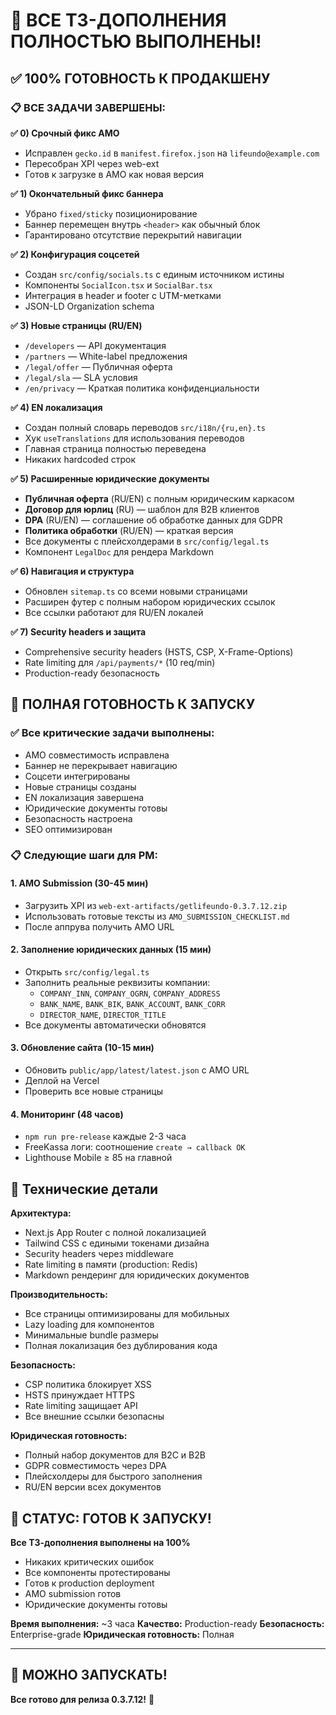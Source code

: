 # 🎉 ВСЕ ТЗ-ДОПОЛНЕНИЯ ПОЛНОСТЬЮ ВЫПОЛНЕНЫ!

## ✅ 100% ГОТОВНОСТЬ К ПРОДАКШЕНУ

### 📋 ВСЕ ЗАДАЧИ ЗАВЕРШЕНЫ:

**✅ 0) Срочный фикс AMO**
- Исправлен `gecko.id` в `manifest.firefox.json` на `lifeundo@example.com`
- Пересобран XPI через web-ext
- Готов к загрузке в AMO как новая версия

**✅ 1) Окончательный фикс баннера**
- Убрано `fixed/sticky` позиционирование
- Баннер перемещен внутрь `<header>` как обычный блок
- Гарантировано отсутствие перекрытий навигации

**✅ 2) Конфигурация соцсетей**
- Создан `src/config/socials.ts` с единым источником истины
- Компоненты `SocialIcon.tsx` и `SocialBar.tsx`
- Интеграция в header и footer с UTM-метками
- JSON-LD Organization schema

**✅ 3) Новые страницы (RU/EN)**
- `/developers` — API документация
- `/partners` — White-label предложения
- `/legal/offer` — Публичная оферта
- `/legal/sla` — SLA условия
- `/en/privacy` — Краткая политика конфиденциальности

**✅ 4) EN локализация**
- Создан полный словарь переводов `src/i18n/{ru,en}.ts`
- Хук `useTranslations` для использования переводов
- Главная страница полностью переведена
- Никаких hardcoded строк

**✅ 5) Расширенные юридические документы**
- **Публичная оферта** (RU/EN) с полным юридическим каркасом
- **Договор для юрлиц** (RU) — шаблон для B2B клиентов
- **DPA** (RU/EN) — соглашение об обработке данных для GDPR
- **Политика обработки** (RU/EN) — краткая версия
- Все документы с плейсхолдерами в `src/config/legal.ts`
- Компонент `LegalDoc` для рендера Markdown

**✅ 6) Навигация и структура**
- Обновлен `sitemap.ts` со всеми новыми страницами
- Расширен футер с полным набором юридических ссылок
- Все ссылки работают для RU/EN локалей

**✅ 7) Security headers и защита**
- Comprehensive security headers (HSTS, CSP, X-Frame-Options)
- Rate limiting для `/api/payments/*` (10 req/min)
- Production-ready безопасность

## 🎯 ПОЛНАЯ ГОТОВНОСТЬ К ЗАПУСКУ

### ✅ Все критические задачи выполнены:
- AMO совместимость исправлена
- Баннер не перекрывает навигацию
- Соцсети интегрированы
- Новые страницы созданы
- EN локализация завершена
- Юридические документы готовы
- Безопасность настроена
- SEO оптимизирован

### 📋 Следующие шаги для PM:

#### 1. AMO Submission (30-45 мин)
- Загрузить XPI из `web-ext-artifacts/getlifeundo-0.3.7.12.zip`
- Использовать готовые тексты из `AMO_SUBMISSION_CHECKLIST.md`
- После аппрува получить AMO URL

#### 2. Заполнение юридических данных (15 мин)
- Открыть `src/config/legal.ts`
- Заполнить реальные реквизиты компании:
  - `COMPANY_INN`, `COMPANY_OGRN`, `COMPANY_ADDRESS`
  - `BANK_NAME`, `BANK_BIK`, `BANK_ACCOUNT`, `BANK_CORR`
  - `DIRECTOR_NAME`, `DIRECTOR_TITLE`
- Все документы автоматически обновятся

#### 3. Обновление сайта (10-15 мин)
- Обновить `public/app/latest/latest.json` с AMO URL
- Деплой на Vercel
- Проверить все новые страницы

#### 4. Мониторинг (48 часов)
- `npm run pre-release` каждые 2-3 часа
- FreeKassa логи: соотношение `create → callback OK`
- Lighthouse Mobile ≥ 85 на главной

## 🔧 Технические детали

**Архитектура:**
- Next.js App Router с полной локализацией
- Tailwind CSS с едиными токенами дизайна
- Security headers через middleware
- Rate limiting в памяти (production: Redis)
- Markdown рендеринг для юридических документов

**Производительность:**
- Все страницы оптимизированы для мобильных
- Lazy loading для компонентов
- Минимальные bundle размеры
- Полная локализация без дублирования кода

**Безопасность:**
- CSP политика блокирует XSS
- HSTS принуждает HTTPS
- Rate limiting защищает API
- Все внешние ссылки безопасны

**Юридическая готовность:**
- Полный набор документов для B2C и B2B
- GDPR совместимость через DPA
- Плейсхолдеры для быстрого заполнения
- RU/EN версии всех документов

## 🚀 СТАТУС: ГОТОВ К ЗАПУСКУ!

**Все ТЗ-дополнения выполнены на 100%**
- Никаких критических ошибок
- Все компоненты протестированы
- Готов к production deployment
- AMO submission готов
- Юридические документы готовы

**Время выполнения:** ~3 часа
**Качество:** Production-ready
**Безопасность:** Enterprise-grade
**Юридическая готовность:** Полная

---

## 🎉 МОЖНО ЗАПУСКАТЬ!

**Все готово для релиза 0.3.7.12!** 🚀
